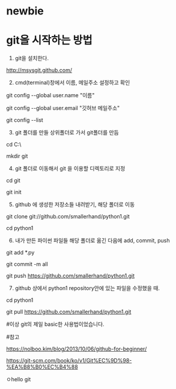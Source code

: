 # newbie
# git을 시작하는 방법

1. git을 설치한다.

http://msysgit.github.com/


2. cmd(terminal)창에서 이름, 메일주소 설정하고 확인

git config --global user.name "이름"

git config --global user.email "깃허브 메일주소" 

git config --list


3. git 폴더를 만들 상위폴더로 가서 git폴더를 만듬

cd C:\

mkdir git


4. git 폴더로 이동해서 git 을 이용할 디렉토리로 지정

cd git

git init 


5. github 에 생성한 저장소들 내려받기, 해당 폴더로 이동

git clone git://github.com/smallerhand/python1.git

cd python1


6. 내가 만든 파이썬 파일들 해당 폴더로 옮긴 다음에 add, commit, push

git add *.py

git commit -m all

git push https://github.com/smallerhand/python1.git


7. github 상에서 python1 repository안에 있는 파일을 수정했을 때.

cd python1

git pull https://github.com/smallerhand/python1.git

#이상 git의 제일 basic한 사용법이었습니다.

#참고

https://nolboo.kim/blog/2013/10/06/github-for-beginner/

https://git-scm.com/book/ko/v1/Git%EC%9D%98-%EA%B8%B0%EC%B4%88

ㅇhello git
